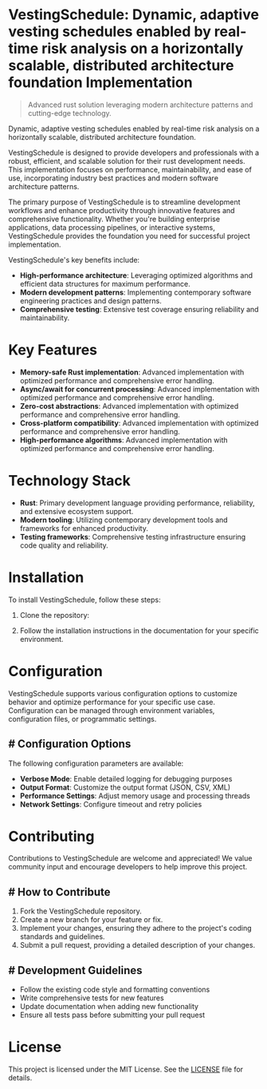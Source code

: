 <!-- fallback_VestingSchedule_20251029020305_18170 -->

# VestingSchedule: Dynamic, adaptive vesting schedules enabled by real-time risk analysis on a horizontally scalable, distributed architecture foundation Implementation
> Advanced rust solution leveraging modern architecture patterns and cutting-edge technology.

Dynamic, adaptive vesting schedules enabled by real-time risk analysis on a horizontally scalable, distributed architecture foundation.

VestingSchedule is designed to provide developers and professionals with a robust, efficient, and scalable solution for their rust development needs. This implementation focuses on performance, maintainability, and ease of use, incorporating industry best practices and modern software architecture patterns.

The primary purpose of VestingSchedule is to streamline development workflows and enhance productivity through innovative features and comprehensive functionality. Whether you're building enterprise applications, data processing pipelines, or interactive systems, VestingSchedule provides the foundation you need for successful project implementation.

VestingSchedule's key benefits include:

* **High-performance architecture**: Leveraging optimized algorithms and efficient data structures for maximum performance.
* **Modern development patterns**: Implementing contemporary software engineering practices and design patterns.
* **Comprehensive testing**: Extensive test coverage ensuring reliability and maintainability.

# Key Features

* **Memory-safe Rust implementation**: Advanced implementation with optimized performance and comprehensive error handling.
* **Async/await for concurrent processing**: Advanced implementation with optimized performance and comprehensive error handling.
* **Zero-cost abstractions**: Advanced implementation with optimized performance and comprehensive error handling.
* **Cross-platform compatibility**: Advanced implementation with optimized performance and comprehensive error handling.
* **High-performance algorithms**: Advanced implementation with optimized performance and comprehensive error handling.

# Technology Stack

* **Rust**: Primary development language providing performance, reliability, and extensive ecosystem support.
* **Modern tooling**: Utilizing contemporary development tools and frameworks for enhanced productivity.
* **Testing frameworks**: Comprehensive testing infrastructure ensuring code quality and reliability.

# Installation

To install VestingSchedule, follow these steps:

1. Clone the repository:


2. Follow the installation instructions in the documentation for your specific environment.

# Configuration

VestingSchedule supports various configuration options to customize behavior and optimize performance for your specific use case. Configuration can be managed through environment variables, configuration files, or programmatic settings.

## # Configuration Options

The following configuration parameters are available:

* **Verbose Mode**: Enable detailed logging for debugging purposes
* **Output Format**: Customize the output format (JSON, CSV, XML)
* **Performance Settings**: Adjust memory usage and processing threads
* **Network Settings**: Configure timeout and retry policies

# Contributing

Contributions to VestingSchedule are welcome and appreciated! We value community input and encourage developers to help improve this project.

## # How to Contribute

1. Fork the VestingSchedule repository.
2. Create a new branch for your feature or fix.
3. Implement your changes, ensuring they adhere to the project's coding standards and guidelines.
4. Submit a pull request, providing a detailed description of your changes.

## # Development Guidelines

* Follow the existing code style and formatting conventions
* Write comprehensive tests for new features
* Update documentation when adding new functionality
* Ensure all tests pass before submitting your pull request

# License

This project is licensed under the MIT License. See the [LICENSE](https://github.com/emrullahgit1/VestingSchedule/blob/main/LICENSE) file for details.
